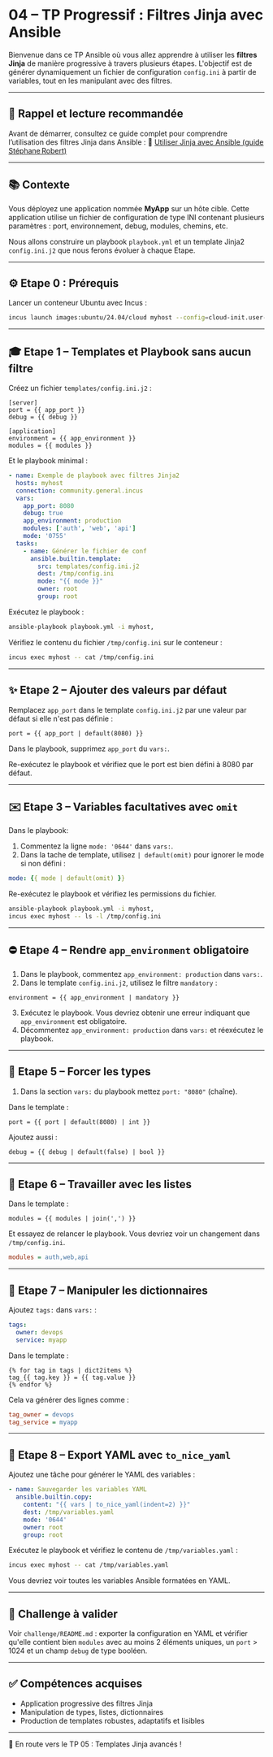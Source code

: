 # 04 – TP Progressif : Filtres Jinja avec Ansible

Bienvenue dans ce TP Ansible où vous allez apprendre à utiliser les **filtres
Jinja** de manière progressive à travers plusieurs étapes. L'objectif est de
générer dynamiquement un fichier de configuration `config.ini` à partir de
variables, tout en les manipulant avec des filtres.

---

## 🧠 Rappel et lecture recommandée

Avant de démarrer, consultez ce guide complet pour comprendre l’utilisation des
filtres Jinja dans Ansible : 🔗 [Utiliser Jinja avec Ansible (guide
Stéphane Robert)](https://blog.stephane-robert.info/docs/infra-as-code/gestion-de-configuration/ansible/filtres-jinja/)

---

## 📚 Contexte

Vous déployez une application nommée **MyApp** sur un hôte cible. Cette
application utilise un fichier de configuration de type INI contenant plusieurs
paramètres : port, environnement, debug, modules, chemins, etc.

Nous allons construire un playbook `playbook.yml` et un template Jinja2
`config.ini.j2` que nous ferons évoluer à chaque Etape.

---

## ⚙️ Etape 0 : Prérequis

Lancer un conteneur Ubuntu avec Incus :

```bash
incus launch images:ubuntu/24.04/cloud myhost --config=cloud-init.user-data="$(cat ../cloud-config.yaml)"
```

---

## 🎓 Etape 1 – Templates et Playbook sans aucun filtre

Créez un fichier `templates/config.ini.j2` :

```jinja
[server]
port = {{ app_port }}
debug = {{ debug }}

[application]
environment = {{ app_environment }}
modules = {{ modules }}
```

Et le playbook minimal :

```yaml
- name: Exemple de playbook avec filtres Jinja2
  hosts: myhost
  connection: community.general.incus
  vars:
    app_port: 8080
    debug: true
    app_environment: production
    modules: ['auth', 'web', 'api']
    mode: '0755'
  tasks:
    - name: Générer le fichier de conf
      ansible.builtin.template:
        src: templates/config.ini.j2
        dest: /tmp/config.ini
        mode: "{{ mode }}"
        owner: root
        group: root
```

Exécutez le playbook :

```bash
ansible-playbook playbook.yml -i myhost,
```

Vérifiez le contenu du fichier `/tmp/config.ini` sur le conteneur :

```bash
incus exec myhost -- cat /tmp/config.ini
```

---

## ✨ Etape 2 – Ajouter des valeurs par défaut

Remplacez `app_port` dans le template `config.ini.j2` par une valeur par défaut
si elle n'est pas définie :

```jinja
port = {{ app_port | default(8080) }}
```

Dans le playbook, supprimez `app_port` du `vars:`.

Re-exécutez le playbook et vérifiez que le port est bien défini à 8080 par
défaut.

---

## ✉️ Etape 3 – Variables facultatives avec `omit`

Dans le playbook:

1. Commentez la ligne `mode: '0644'` dans `vars:`.
2. Dans la tache de template, utilisez `| default(omit)` pour ignorer le mode si
   non défini :

  ```yaml
  mode: {{ mode | default(omit) }}
  ```

Re-exécutez le playbook et vérifiez les permissions du fichier.

```bash
ansible-playbook playbook.yml -i myhost,
incus exec myhost -- ls -l /tmp/config.ini
```

---

## ⛔️ Etape 4 – Rendre `app_environment` obligatoire

1. Dans le playbook, commentez `app_environment: production` dans `vars:`.
2. Dans le template `config.ini.j2`, utilisez le filtre `mandatory` :

  ```jinja
  environment = {{ app_environment | mandatory }}
  ```

3. Exécutez le playbook. Vous devriez obtenir une erreur indiquant que
   `app_environment` est obligatoire.
4. Décommentez `app_environment: production` dans `vars:` et réexécutez le playbook.

---

## 🔄 Etape 5 – Forcer les types

1. Dans la section `vars:` du playbook mettez `port: "8080"` (chaîne).

Dans le template :

```jinja
port = {{ port | default(8080) | int }}
```

Ajoutez aussi :

```jinja
debug = {{ debug | default(false) | bool }}
```

---

## 📃 Etape 6 – Travailler avec les listes

Dans le template :

```jinja
modules = {{ modules | join(',') }}
```

Et essayez de relancer le playbook. Vous devriez voir un changement dans
`/tmp/config.ini`.

```ini
modules = auth,web,api
```

---

## 🔑 Etape 7 – Manipuler les dictionnaires

Ajoutez `tags:` dans `vars:` :

```yaml
tags:
  owner: devops
  service: myapp
```

Dans le template :

```jinja
{% for tag in tags | dict2items %}
tag_{{ tag.key }} = {{ tag.value }}
{% endfor %}
```

Cela va générer des lignes comme :

```ini
tag_owner = devops
tag_service = myapp
```

---

## 🔢 Etape 8 – Export YAML avec `to_nice_yaml`

Ajoutez une tâche pour générer le YAML des variables :

```yaml
- name: Sauvegarder les variables YAML
  ansible.builtin.copy:
    content: "{{ vars | to_nice_yaml(indent=2) }}"
    dest: /tmp/variables.yaml
    mode: '0644'
    owner: root
    group: root
```

Exécutez le playbook et vérifiez le contenu de `/tmp/variables.yaml` :

```bash
incus exec myhost -- cat /tmp/variables.yaml
```

Vous devriez voir toutes les variables Ansible formatées en YAML.

---

## 🧪 Challenge à valider

Voir `challenge/README.md` : exporter la configuration en YAML et vérifier
qu'elle contient bien `modules` avec au moins 2 éléments uniques, un `port` >
1024 et un champ `debug` de type booléen.

---

## ✅ Compétences acquises

* Application progressive des filtres Jinja
* Manipulation de types, listes, dictionnaires
* Production de templates robustes, adaptatifs et lisibles

---

🚀 En route vers le TP 05 : Templates Jinja avancés !
